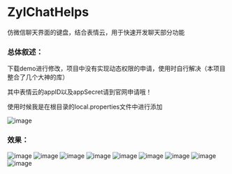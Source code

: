 # ZylChatHelps
仿微信聊天界面的键盘，结合表情云，用于快速开发聊天部分功能

### 总体叙述：

下载demo进行修改，项目中没有实现动态权限的申请，使用时自行解决（本项目整合了几个大神的库）

其中表情云的appID以及appSecret请到官网申请哦！

使用时候我是在根目录的local.properties文件中进行添加

![image](png/10.png)


### 效果：

![image](png/11.png)
![image](png/22.png)
![image](png/33.png)
![image](png/44.png)
![image](png/55.png)
![image](png/66.png)
![image](png/77.png)
![image](png/88.png)
![image](png/99.png)
